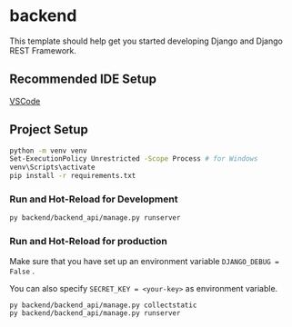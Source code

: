 # backend

This template should help get you started developing Django and Django REST Framework.

## Recommended IDE Setup

[VSCode](https://code.visualstudio.com/)

## Project Setup

```sh
python -m venv venv
Set-ExecutionPolicy Unrestricted -Scope Process # for Windows
venv\Scripts\activate
pip install -r requirements.txt
```

### Run and Hot-Reload for Development

```sh
py backend/backend_api/manage.py runserver
```

### Run and Hot-Reload for production
Make sure that you have set up an environment variable `DJANGO_DEBUG = False` .

You can also specify `SECRET_KEY = <your-key>` as environment variable. 

```sh
py backend/backend_api/manage.py collectstatic
py backend/backend_api/manage.py runserver
```